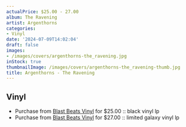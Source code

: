```yaml
---
actualPrice: $25.00 - 27.00
album: The Ravening
artist: Argenthorns
categories:
- Vinyl
date: '2024-07-09T14:02:04'
draft: false
images:
- /images/covers/argenthorns-the_ravening.jpg
inStock: true
thumbnailImage: /images/covers/argenthorns-the_ravening-thumb.jpg
title: Argenthorns - The Ravening
---
```


## Vinyl
* Purchase from [Blast Beats Vinyl](https://blastbeatsvinyl.com/products/argenthorns-the-ravening-black-vinyl-lp) for $25.00 :: black vinyl lp
* Purchase from [Blast Beats Vinyl](https://blastbeatsvinyl.com/products/argenthorns-the-ravening-limited-galaxy-vinyl-lp) for $27.00 :: limited galaxy vinyl lp
